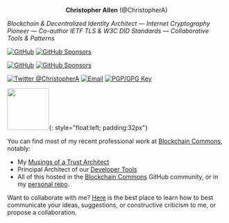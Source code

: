 <p align="center">
  <strong>Christopher Allen</strong> (@ChristopherA)</p>

*Blockchain & Decentralized Identity Architect — Internet Cryptography Pioneer — Co-author IETF TLS & W3C DID Standards — Collaborative Tools & Patterns*

<a href="https://github.com/ChristopherA"><img src="https://img.shields.io/github/followers/christophera.svg?label=@ChristopherA&style=social" alt="GitHub"></a> <a href="https://github.com/sponsors/ChristopherA"><img src="https://img.shields.io/badge/GitHub_Sponsors--_.svg?style=social&logo=github&logoColor=EA4AAA" alt="GitHub Sponsors"></a> <p/><a href="https://github.com/BlockchainCommons">
<img src="https://img.shields.io/badge/BlockchainCommons--Github?style=social&logo=github" alt="GitHub"></a> <a href="https://github.com/sponsors/BlockchainCommons"><img src="https://img.shields.io/badge/GitHub_Sponsors--_.svg?style=social&logo=github&logoColor=EA4AAA" alt="GitHub Sponsors"></a>

<a href="https://twitter.com/ChristopherA" rel="me"> <img src="https://img.shields.io/twitter/follow/ChristopherA?label=@ChristopherA&style=social" alt="Twitter @ChristopherA"></a> <a href="mailto:ChristopherA@LifeWithAlacrity.com"><img src="https://img.shields.io/badge/email--email?logo=mail.ru&style=social&link&logoColor=000000?link=mailto%3AChristopherA@LifeWithAlacrity.com?link=mailto%3AChristopherA@LifeWithAlacrity.com" alt="Email"></a> <a rel="pgpkey" href="https://github.com/christophera.gpg"><img src="https://img.shields.io/badge/PGP_key--PGP_key?logo=protonmail&style=social&logoColor=000000?link=https%3A%2F%2Fgithub.com%2Fchristophera.gpg?link=https%3A%2F%2Fgithub.com%2Fchristophera.gpg" alt="PGP/GPG Key"></a> 

<img src="https://i.imgur.com/QyDl5nK.png" width="96" height="96">{: style="float:left; padding:32px"}

You can find most of my recent professional work at [Blockchain Commons](https://www.BlockchainCommons.com), notably:
* My [Musings of a Trust Architect](https://www.blockchaincommons.com/musings/)
* Principal Architect of our [Developer Tools](https://developer.blockchaincommons.com)
* All of this hosted in the [Blockchain Commons](https://github.com/BlockchainCommons/) GitHub community, or in my [personal repo](https://github.com/ChristopherA).

Want to collaborate with me? [Here](https://github.com/christophera/self) is the best place to learn how to best communicate your ideas, suggestions, or constructive criticism to me, or propose a collaboration.

<!--more-->
